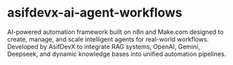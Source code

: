 # asifdevx-ai-agent-workflows
AI-powered automation framework built on n8n and Make.com  designed to create, manage, and scale intelligent agents for real-world workflows. Developed by AsifDevX to integrate RAG systems, OpenAI, Gemini, Deepseek, and dynamic knowledge bases into unified automation pipelines.
